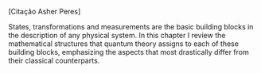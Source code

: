 [Citação Asher Peres]



States, transformations and measurements are the basic building blocks in the description of any physical system. In this chapter I review the mathematical structures that quantum theory assigns to each of these building blocks, emphasizing the aspects that most drastically differ from their classical counterparts. 